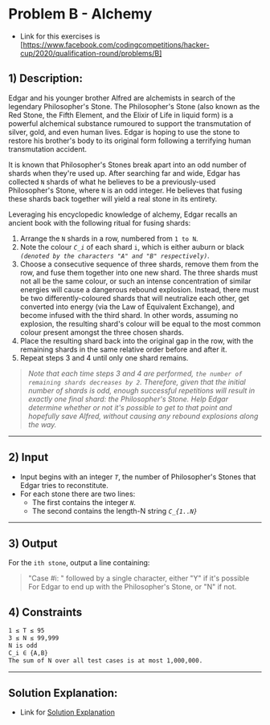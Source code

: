 # Problem B - Alchemy

- Link for this exercises is [https://www.facebook.com/codingcompetitions/hacker-cup/2020/qualification-round/problems/B]

## 1) Description:
Edgar and his younger brother Alfred are alchemists in search of the legendary Philosopher's Stone. The Philosopher's Stone (also known as the Red Stone, the Fifth Element, and the Elixir of Life in liquid form) is a powerful alchemical substance rumoured to support the transmutation of silver, gold, and even human lives. Edgar is hoping to use the stone to restore his brother's body to its original form following a terrifying human transmutation accident.

It is known that Philosopher's Stones break apart into an odd number of shards when they're used up. After searching far and wide, Edgar has collected `N` shards of what he believes to be a previously-used Philosopher's Stone, where `N` is an odd integer. He believes that fusing these shards back together will yield a real stone in its entirety.

Leveraging his encyclopedic knowledge of alchemy, Edgar recalls an ancient book with the following ritual for fusing shards:

1. Arrange the `N` shards in a row, numbered from `1 to N`.
2. Note the colour *`C_i`* of each shard `i`, which is either auburn or black *`(denoted by the characters "A" and "B" respectively)`*.
3. Choose a consecutive sequence of three shards, remove them from the row, and fuse them together into one new shard. The three shards must not all be the same colour, or such an intense concentration of similar energies will cause a dangerous rebound explosion. Instead, there must be two differently-coloured shards that will neutralize each other, get converted into energy (via the Law of Equivalent Exchange), and become infused with the third shard. In other words, assuming no explosion, the resulting shard's colour will be equal to the most common colour present amongst the three chosen shards.
4. Place the resulting shard back into the original gap in the row, with the remaining shards in the same relative order before and after it.
5. Repeat steps 3 and 4 until only one shard remains.

> *Note that each time steps 3 and 4 are performed, `the number of remaining shards decreases by 2`. Therefore, given that the initial number of shards is odd, enough successful repetitions will result in exactly one final shard: the Philosopher's Stone. Help Edgar determine whether or not it's possible to get to that point and hopefully save Alfred, without causing any rebound explosions along the way.*
---

## 2) Input
- Input begins with an integer *`T`*, the number of Philosopher's Stones that Edgar tries to reconstitute. 
- For each stone there are two lines: 
  - The first contains the integer *`N`*. 
  - The second contains the length-N string *`C_{1..N}`*
---

## 3) Output
For the `ith stone`, output a line containing:
> "Case #i: " followed by a single character, either "Y" if it's possible For Edgar to end up with the Philosopher's Stone, or "N" if not.

## 4) Constraints
```markdown
1 ≤ T ≤ 95
3 ≤ N ≤ 99,999
N is odd
C_i ∈ {A,B}
The sum of N over all test cases is at most 1,000,000.
```
---

## Solution Explanation:

- Link for [Solution Explanation](https://www.facebook.com/codingcompetitions/hacker-cup/2020/qualification-round/problems/B/solution)